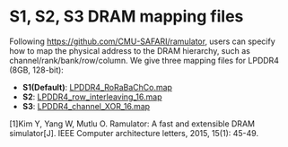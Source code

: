 #  S1, S2, S3 DRAM mapping files
Following https://github.com/CMU-SAFARI/ramulator, users can specify how to map the physical address to the DRAM hierarchy, such as channel/rank/bank/row/column.
We give three mapping files for LPDDR4 (8GB, 128-bit):

- **S1(Default)**: [LPDDR4_RoRaBaChCo.map](./LPDDR4_RoRaBaChCo.map)
- **S2**: [LPDDR4_row_interleaving_16.map](./LPDDR4_row_interleaving_16.map)
- **S3**: [LPDDR4_channel_XOR_16.map](./LPDDR4_channel_XOR_16.map)

  
[1]Kim Y, Yang W, Mutlu O. Ramulator: A fast and extensible DRAM simulator[J]. IEEE Computer architecture letters, 2015, 15(1): 45-49.
